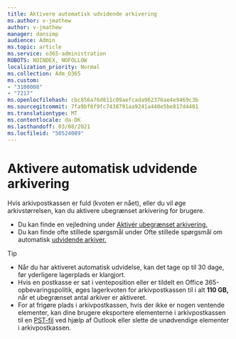 ```yaml
---
title: Aktivere automatisk udvidende arkivering
ms.author: v-jmathew
author: v-jmathew
manager: dansimp
audience: Admin
ms.topic: article
ms.service: o365-administration
ROBOTS: NOINDEX, NOFOLLOW
localization_priority: Normal
ms.collection: Adm_O365
ms.custom:
- "3100008"
- "7217"
ms.openlocfilehash: cbc856a76d811c09aefcada962376ae4e9469c3b
ms.sourcegitcommit: 7fa9bf6f9fc7438791aa9241a440e5be817d4401
ms.translationtype: MT
ms.contentlocale: da-DK
ms.lasthandoff: 03/08/2021
ms.locfileid: "50524089"
---
```

# <a name="enable-auto-expanding-archiving"></a>Aktivere automatisk udvidende arkivering

Hvis arkivpostkassen er fuld (kvoten er nået), eller du vil øge arkivstørrelsen, kan du aktivere ubegrænset arkivering for brugere.

- Du kan finde en vejledning under [Aktivér ubegrænset arkivering.](https://docs.microsoft.com/office365/securitycompliance/enable-unlimited-archiving)
- Du kan finde ofte stillede spørgsmål under Ofte stillede spørgsmål om automatisk [udvidende arkiver.](https://blogs.technet.microsoft.com/exchange/2018/04/09/office-365-auto-expanding-archives-faq/)

> [!TIP]
>
> - Når du har aktiveret automatisk udvidelse, kan det tage op til 30 dage, før yderligere lagerplads er klargjort.
> - Hvis en postkasse er sat i venteposition eller er tildelt en Office 365-opbevaringspolitik, øges lagerkvoten for arkivpostkassen til i alt **110 GB,** når et ubegrænset antal arkiver er aktiveret.
> - For at frigøre plads i arkivpostkassen, hvis der ikke er nogen ventende elementer, kan dine brugere eksportere elementerne i arkivpostkassen til en [PST-fil](https://support.office.com/article/Export-or-backup-email-contacts-and-calendar-to-an-Outlook-pst-file-14252b52-3075-4e9b-be4e-ff9ef1068f91) ved hjælp af Outlook eller slette de unødvendige elementer i arkivpostkassen.
